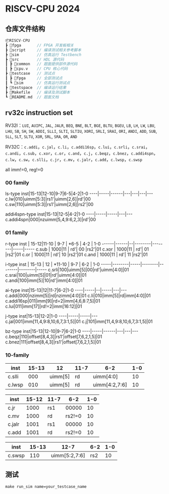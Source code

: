 # RISCV-CPU 2024

## 仓库文件结构

```C++
📦RISCV-CPU
┣ 📂fpga       // FPGA 开发板相关
┣ 📂script     // 编译测试相关参考脚本
┣ 📂sim        // 仿真运行 Testbench
┣ 📂src        // HDL 源代码
┃ ┣ 📂common   // 题面提供部件源代码
┃ ┣ 📜cpu.v    // CPU 核心代码
┣ 📂testcase   // 测试点
┃ ┣ 📂fpga     // 全部测试点 
┃ ┗ 📂sim      // 仿真运行测试点
┣ 📂testspace  // 编译运行结果
┣ 📜Makefile   // 编译及测试脚本
┗ 📜README.md  // 题面文档
```

## rv32c instruction set

RV32I：`LUI`, `AUIPC`, `JAL`, `JALR`, `BEQ`, `BNE`, `BLT`, `BGE`, `BLTU`, `BGEU`, `LB`, `LH`, `LW`, `LBU`, `LHU`, `SB`, `SH`, `SW`, `ADDI`, `SLLI`, `SLTI`, `SLTIU`, `XORI`, `SRLI`, `SRAI`, `ORI`, `ANDI`, `ADD`, `SUB`, `SLL`, `SLT`, `SLTU`, `XOR`, `SRL`, `SRA`, `OR`, `AND`

RV32C：`c.addi`，`c.jal`，`c.li`，`c.addi16sp`，`c.lui`，`c.srli`，`c.srai`，`c.andi`，`c.sub`，`c.xor`，`c.or`，`c.and`，`c.j`，`c.beqz`，`c.bnez`，`c.addi4spn`，`c.lw`，`c.sw`，`c.slli`，`c.jr`，`c.mv`，`c.jalr`，`c.add`，`c.lwsp`，`c.swsp`

all imm!=0, reg!=0

### 00 family

ls-type
inst|15-13|12-10|9-7|6-5|4-2|1-0
----|-----|------|---|---|---|---
c.lw|010|uimm[5:3]|rs1'|uimm[2,6]|rd'|00
c.sw|110|uimm[5:3]|rs1'|uimm[2,6]|rs2'|00

addi4spn-type
inst|15-13|12-5|4-2|1-0
----|-----|-----|---|---
c.addi4spn|000|nzuimm[5,4,9:6,2,3]|rd'|00

### 01 family

r-type
inst  | 15-12|11-10 | 9-7 | *6-5 | 4-2 | 1-0
------|------|--|--------|--------|-----|-----
c.sub | 1000|11 | rd'| 00 |rs2'|01
c.xor | 1000|11 | rd'| 01 |rs2'|01
c.or  | 1000|11 | rd'| 10 |rs2'|01
c.and | 1000|11 | rd'| 11 |rs2'|01

i-type
inst | 15-13 | 12 | *11-10 | 9-7 | 6-2 | 1-0
-----|--------|-----|--------|--------|--------|-----
c.srli|100|uimm[5]|00|rd'|uimm[4:0]|01
c.srai|100|uimm[5]|01|rd'|uimm[4:0]|01
c.andi|100|imm[5]|10|rd'|imm[4:0]|01

ai-type
inst|15-13|12|11-7|6-2|1-0
----|-----|--|-----|---|---
c.addi|000|nzimm[5]|rd|nzimm[4:0]|01
c.li|010|imm[5]|rd|imm[4:0]|01
c.addi16sp|011|imm[9]|rd=2|imm[4,6,8:7,5]|01
c.lui|011|imm[17]|rd!=2|imm[16:12]|01

j-type
inst|15-13|12-2|1-0
----|-----|-----|---
c.jal|001|imm[11,4,9:8,10,6,7,3:1,5]|01
c.j|101|imm[11,4,9:8,10,6,7,3:1,5]|01

bz-type
inst|15-13|12-10|9-7|6-2|1-0
----|-----|------|---|---|---
c.beqz|110|offset[8,4,3]|rs1'|offset[7,6,2,1,5]|01
c.bnez|111|offset[8,4,3]|rs1'|offset[7,6,2,1,5]|01

### 10-family

inst|15-13|12|11-7|6-2|1-0
----|-----|--|-----|---|---
c.slli|000|uimm[5]|rd|uimm[4:0]|10
c.lwsp|010|uimm[5]|rd|uimm[4:2,7:6]|10

inst|15-12|11-7|6-2|1-0
----|-----|-----|---|---
c.jr|1000|rs1|00000|10
c.mv|1000|rd|rs2!=0|10
c.jalr|1001|rs1|00000|10
c.add|1001|rd|rs2!=0|10

inst|15-13|12-7|6-2|1-0
----|-----|-----|---|---
c.swsp|110|uimm[5:2,7:6]|rs2|10

## 测试

```shell
make run_sim name=your_testcase_name
```


